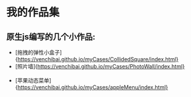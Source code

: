 # 我的作品集
## 原生js编写的几个小作品:
*  [拖拽的弹性小盒子]{https://venchibai.github.io/myCases/CollidedSquare/index.html}<br>  
*  [照片墙]{https://venchibai.github.io/myCases/PhotoWall/index.html}<br>    
*  [苹果动态菜单]{https://venchibai.github.io/myCases/appleMenu/index.html}<br>   
